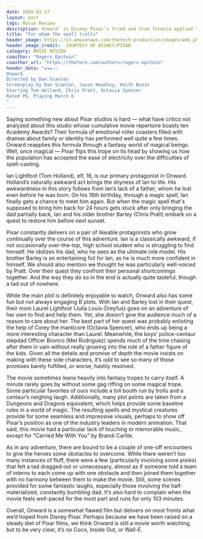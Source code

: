 ```yaml
---
date: 2020-02-27
layout: post
tags: Movie Review
description: Onward’ is Disney Pixar’s tried and true formula applied to a magical world
title: "For whom the spell trolls"
header_image: https://s3.amazonaws.com/thetech-production/images/web_photos/web/9346_ONWARD-ONLINE-USE-t189_322s_pub.pub16.716_-_Liane_Xu.jpg?1582674265
header_image_credit:  COURTESY OF DISNEY/PIXAR 
category: MOVIE REVIEW
coauthor: "Rogers Epstein"
coauthor_url: "https://thetech.com/authors/rogers-epstein"
header_data: "★★★✩✩
Onward
Directed by Dan Scanlon
Screenplay by Dan Scanlon, Jason Headley, Keith Bunin
Starring Tom Holland, Chris Pratt, Octavia Spencer
Rated PG, Playing March 6
"
---
```


Saying something new about Pixar studios is hard — what have critics not analyzed about this studio whose cumulative movie repertoire boasts ten Academy Awards? <!--break-->Their formula of emotional roller coasters filled with dramas about family or identity has performed well quite a few times. Onward reapplies this formula through a fantasy world of magical beings. Well, once magical — Pixar flips this trope on its head by showing us how the population has accepted the ease of electricity over the difficulties of spell-casting.

Ian Lightfoot (Tom Holland), elf, 16, is our primary protagonist in Onward. Holland’s naturally awkward act brings the shyness of Ian to life. His awkwardness in this story follows from Ian’s lack of a father, whom he lost even before he was born. On his 16th birthday, through a magic spell, Ian finally gets a chance to meet him again. But when the magic spell that's supposed to bring him back for 24 hours gets stuck after only bringing the dad partially back, Ian and his older brother Barley (Chris Pratt) embark on a quest to restore him before next sunset.

Pixar constantly delivers on a pair of likeable protagonists who grow continually over the course of this adventure. Ian is a classically awkward, if not occasionally over-the-top, high school student who is struggling to find himself. He idolizes his dad, who he sees as the ultimate role model. His brother Barley is an entertaining foil for Ian, as he is much more confident in himself. We should also mention we thought he was particularly well-voiced by Pratt. Over their quest they confront their personal shortcomings together. And the way they do so in the end is actually quite tasteful, though a tad out of nowhere.

While the main plot is definitely enjoyable to watch, Onward also has some fun but not always engaging B plots. With Ian and Barley lost in their quest, their mom Laurel Lightfoot (Julia Louis-Dreyfus) goes on an adventure of her own to find and help them. Yet, she doesn’t give the audience much of a reason to care about her. The best part of her quest was probably enlisting the help of Corey the manticore (Octavia Spencer), who ends up being a more interesting character than Laurel. Meanwhile, the boys’ police-centaur stepdad Officer Bronco (Mel Rodriguez) spends much of the time chasing after them in vain without really growing into the role of a father figure of the kids. Given all the details and promise of depth the movie insists on making with these side characters, it’s odd to see so many of those promises barely fulfilled, or worse, hastily resolved.

The movie sometimes leans heavily into fantasy tropes to carry itself. A minute rarely goes by without some gag riffing on some magical trope. Some particular favorites of ours include a toll booth run by trolls and a centaur’s neighing laugh. Additionally, many plot points are taken from a Dungeons and Dragons equivalent, which helps provide some baseline rules in a world of magic. The resulting spells and mystical creatures provide for some seamless and impressive visuals, perhaps to show off Pixar’s position as one of the industry leaders in modern animation. That said, this movie had a particular lack of touching or memorable music, except for “Carried Me With You” by Brandi Carlile.

As in any adventure, there are bound to be a couple of one-off encounters to give the heroes some obstacles to overcome. While there weren’t too many instances of fluff, there were a few (particularly involving some pixies) that felt a tad dragged out or unnecessary, almost as if someone told a team of interns to each come up with one obstacle and then joined them together with no harmony between them to make the movie. Still, some scenes provided for some fantastic laughs, especially those involving the half-materialized, constantly bumbling dad. It’s also hard to complain when the movie feels well-paced for the most part and runs for only 103 minutes.

Overall, Onward is a somewhat flawed film but delivers on most fronts what we’d hoped from Disney Pixar. Perhaps because we have been raised on a steady diet of Pixar films, we think Onward is still a movie worth watching, but to be very clear, it’s no Coco, Inside Out, or Wall-E.